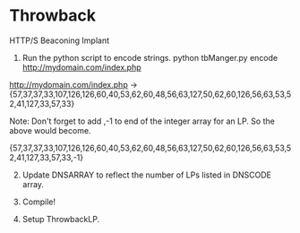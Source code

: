 Throwback
=========

HTTP/S Beaconing Implant


1. Run the python script to encode strings.
python tbManger.py encode http://mydomain.com/index.php

http://mydomain.com/index.php -> {57,37,37,33,107,126,126,60,40,53,62,60,48,56,63,127,50,62,60,126,56,63,53,52,41,127,33,57,33}

Note: Don't forget to add ,-1 to end of the integer array for an LP. So the above would become. 

{57,37,37,33,107,126,126,60,40,53,62,60,48,56,63,127,50,62,60,126,56,63,53,52,41,127,33,57,33,-1}

2. Update DNSARRAY to reflect the number of LPs listed in DNSCODE array.

3. Compile!

4. Setup ThrowbackLP.
